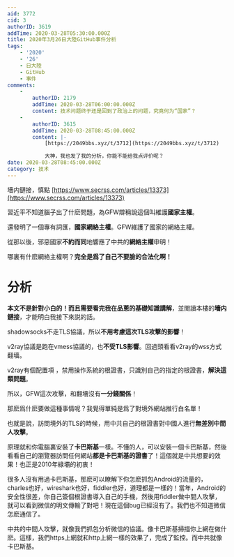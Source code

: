 ```yaml
---
aid: 3772
cid: 3
authorID: 3619
addTime: 2020-03-28T05:30:00.000Z
title: 2020年3月26日大陸GitHub事件分析
tags:
    - '2020'
    - '26'
    - 日大陸
    - GitHub
    - 事件
comments:
    -
        authorID: 2179
        addTime: 2020-03-28T06:00:00.000Z
        content: 技术问题终于还是回到了政治上的问题，究竟何为“国家”？
    -
        authorID: 3615
        addTime: 2020-03-28T08:45:00.000Z
        content: |-
            [https://2049bbs.xyz/t/3712](https://2049bbs.xyz/t/3712)

            大神，我也发了我的分析，你能不能给我点评价呢？
date: 2020-03-28T08:45:00.000Z
category: 技术
---
```


墻内鏈接，慎點 [https://www.secrss.com/articles/13373](https://www.secrss.com/articles/13373)

習近平不知道腦子出了什麽問題，為GFW辯稱說這個叫維護**國家主權**。

還發明了一個專有詞匯，**國家網絡主權**。GFW維護了國家的網絡主權。

從那以後，邪惡國家**不約而同**地響應了中共的**網絡主權**申明！

哪裏有什麽網絡主權啊？**完全是爲了自己不要臉的合法化啊！**

[](#%E5%88%86%E6%9E%90)分析
=========================

**本文不是針對小白的！**而且需要看完我在**品蔥的基礎知識講解**，並閲讀本樓的**墻内鏈接**，才能明白我接下來説的話。

shadowsocks不走TLS協議，所以**不用考慮這次TLS攻擊的影響**！

v2ray協議是跑在vmess協議的，也**不受TLS影響**。回過頭看看v2ray的wss方式翻墻。

v2ray有個配置項 ，禁用操作系統的根證書，只識別自己的指定的根證書，**解決這類問題**。

所以，GFW這次攻擊，和翻墻沒有**一分錢關係**！

那麽爲什麽要做這種事情呢？我覺得單純是爲了對境外網站推行白名單！

也就是說，訪問境外的TLS的時候，用中共自己的根證書對中國人進行**無差別中間人攻擊**。

原理就和你電腦裏安裝了**卡巴斯基**一樣。不懂的人，可以安裝一個卡巴斯基，然後看看自己的瀏覽器訪問任何網站**都是卡巴斯基的證書**了！這個就是中共想要的效果！也正是2010年綠壩的初衷！

很多人沒有用過卡巴斯基，那麽可以瞭解下你怎麽抓包Android的流量的，charles也好，wireshark也好，fiddler也好，道理都是一樣的！當年，Android的安全性很差，你自己簽個根證書導入自己的手機，然後用fiddler做中間人攻擊，就可以看到微信的明文傳輸了對吧！現在這個bug已經沒有了。我們也不知道微信怎麽通信了。

中共的中間人攻擊，就像我們抓包分析微信的協議。像卡巴斯基掃描你上網在做什麽。這樣，我們https上網就和http上網一樣的效果了，完成了監控。而中共就像卡巴斯基。
